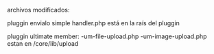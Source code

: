 archivos modificados:

pluggin envialo simple
handler.php
está en la raís del pluggin

pluggin ultimate member:
-um-file-upload.php
-um-image-upload.php
estan en /core/lib/upload
